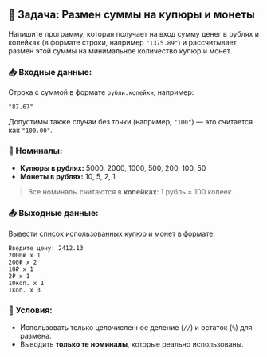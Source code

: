 ## 💸 Задача: Размен суммы на купюры и монеты

Напишите программу, которая получает на вход сумму денег в рублях и копейках (в формате строки, например `"1375.89"`) и рассчитывает размен этой суммы на минимальное количество купюр и монет.

### 📥 Входные данные:
Строка с суммой в формате `рубли.копейки`, например:
```
"87.67"
```

Допустимы также случаи без точки (например, `"100"`) — это считается как `"100.00"`.

### 🧾 Номиналы:
- **Купюры в рублях:** 5000, 2000, 1000, 500, 200, 100, 50
- **Монеты в рублях:** 10, 5, 2, 1

> Все номиналы считаются в **копейках**: 1 рубль = 100 копеек.

### 📤 Выходные данные:
Вывести список использованных купюр и монет в формате:
```
Введите цену: 2412.13
2000₽ x 1
200₽ x 2
10₽ x 1
2₽ x 1
10коп. x 1
1коп. x 3
```

### 📝 Условия:
- Использовать только целочисленное деление (`//`) и остаток (`%`) для размена.
- Выводить **только те номиналы**, которые реально использованы.